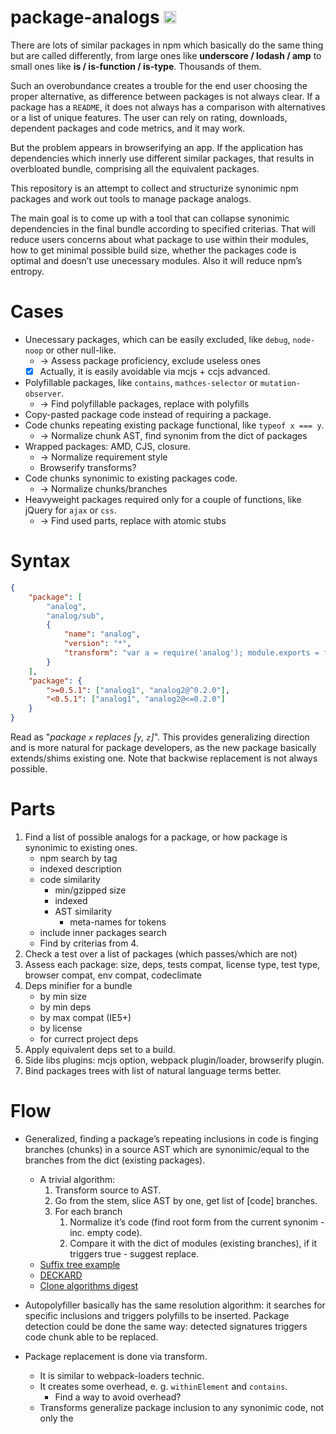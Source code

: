 # package-analogs <a href="UNLICENSE"><img src="http://upload.wikimedia.org/wikipedia/commons/6/62/PD-icon.svg" width="20"/></a>

There are lots of similar packages in npm which basically do the same thing but are called differently, from large ones like **underscore / lodash / amp** to small ones like **is / is-function / is-type**. Thousands of them.

Such an overobundance creates a trouble for the end user choosing the proper alternative, as difference between packages is not always clear. If a package has a `README`, it does not always has a comparison with alternatives or a list of unique features. The user can rely on rating, downloads, dependent packages and code metrics, and it may work.

But the problem appears in browserifying an app. If the application has dependencies which innerly use different similar packages, that results in overbloated bundle, comprising all the equivalent packages.

This repository is an attempt to collect and structurize synonimic npm packages and work out tools to manage package analogs.

The main goal is to come up with a tool that can collapse synonimic dependencies in the final bundle according to specified criterias. That will reduce users concerns about what package to use within their modules, how to get minimal possible build size, whether the packages code is optimal and doesn’t use unecessary modules. Also it will reduce npm’s entropy.


# Cases

* Unecessary packages, which can be easily excluded, like `debug`, `node-noop` or other null-like.
	* → Assess package proficiency, exclude useless ones
	* [x] Actually, it is easily avoidable via mcjs + ccjs advanced.
* Polyfillable packages, like `contains`, `mathces-selector` or `mutation-observer`.
	* → Find polyfillable packages, replace with polyfills
* Copy-pasted package code instead of requiring a package.
* Code chunks repeating existing package functional, like `typeof x === y`.
	* → Normalize chunk AST, find synonim from the dict of packages
* Wrapped packages: AMD, CJS, closure.
	* → Normalize requirement style
	* Browserify transforms?
* Code chunks synonimic to existing packages code.
	* → Normalize chunks/branches
* Heavyweight packages required only for a couple of functions, like jQuery for `ajax` or `css`.
	* → Find used parts, replace with atomic stubs



# Syntax

```json
{
	"package": [
		"analog",
		"analog/sub",
		{
			"name": "analog",
			"version": "*",
			"transform": "var a = require('analog'); module.exports = function(x,y){return a(y,x)}"
		}
	],
	"package": {
		">=0.5.1": ["analog1", "analog2@^0.2.0"],
		"<0.5.1": ["analog1", "analog2@<=0.2.0"]
	}
}
```

Read as "_package `x` replaces [`y`, `z`]_". This provides generalizing direction and is more natural for package developers, as the new package basically extends/shims existing one. Note that backwise replacement is not always possible.


# Parts

1. Find a list of possible analogs for a package, or how package is synonimic to existing ones.
	* npm search by tag
	* indexed description
	* code similarity
		* min/gzipped size
		* indexed
		* AST similarity
			* meta-names for tokens
	* include inner packages search
	* Find by criterias from 4.
2. Check a test over a list of packages (which passes/which are not)
3. Assess each package: size, deps, tests compat, license type, test type, browser compat, env compat, codeclimate
4. Deps minifier for a bundle
	* by min size
	* by min deps
	* by max compat (IE5+)
	* by license
	* for currect project deps
5. Apply equivalent deps set to a build.
6. Side libs plugins: mcjs option, webpack plugin/loader, browserify plugin.
7. Bind packages trees with list of natural language terms better.



# Flow

* Generalized, finding a package’s repeating inclusions in code is finging branches (chunks) in a source AST which are synonimic/equal to the branches from the dict (existing packages).
	* A trivial algorithm:
		1. Transform source to AST.
		2. Go from the stem, slice AST by one, get list of [code] branches.
		3. For each branch
			1. Normalize it’s code (find root form from the current synonim - inc. empty code).
			2. Compare it with the dict of modules (existing branches), if it triggers true - suggest replace.
	* [Suffix tree example](http://www.allisons.org/ll/AlgDS/Tree/Suffix/)
	* [DECKARD](http://dl.acm.org/citation.cfm?id=1248843)
	* [Clone algorithms digest](http://dl.acm.org/citation.cfm?id=1531101)

* Autopolyfiller basically has the same resolution algorithm: it searches for specific inclusions and triggers polyfills to be inserted. Package detection could be done the same way: detected signatures triggers code chunk able to be replaced.

* Package replacement is done via transform.
	* It is similar to webpack-loaders technic.
	* It creates some overhead, e. g. `withinElement` and `contains`.
		* Find a way to avoid overhead?
	* Transforms generalize package inclusion to any synonimic code, not only the

